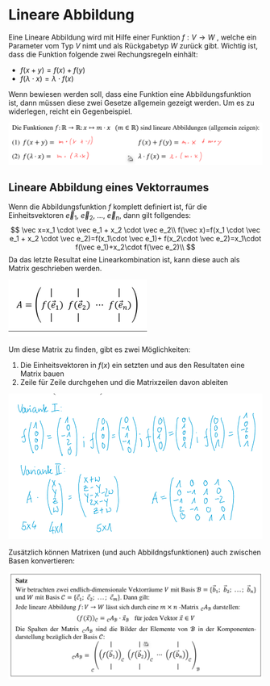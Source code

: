 # Lineare Abbildung

Eine Lineare Abbildung wird mit Hilfe einer Funktion $f: V \to W$ , welche ein Parameter vom Typ $V$ nimt und als Rückgabetyp $W$ zurück gibt. Wichtig ist, dass die Funktion folgende zwei Rechungsregeln einhält:

* $f(x+y)=f(x)+f(y)$
* $f(\lambda\cdot x)=\lambda\cdot f(x)$

Wenn bewiesen werden soll, dass eine Funktion eine Abbildungsfunktion ist, dann müssen diese zwei Gesetze allgemein gezeigt werden. Um es zu widerlegen, reicht ein Gegenbeispiel.

![image-20220503112925516](res/image-20220503112925516.png)

## Lineare Abbildung eines Vektorraumes

Wenn die Abbildungsfunktion $f$ komplett definiert ist, für die Einheitsvektoren $\vec e_1$, $\vec e_2$, ..., $\vec e_n$, dann gilt follgendes:
$$
\vec x=x_1 \cdot \vec e_1 + x_2 \cdot \vec e_2\\
f(\vec x)=f(x_1 \cdot \vec e_1 + x_2 \cdot \vec e_2)=f(x_1\cdot \vec e_1)+ f(x_2\cdot \vec e_2)=x_1\cdot f(\vec e_1)+x_2\cdot f(\vec e_2)\\
$$
Da das letzte Resultat eine Linearkombination ist, kann diese auch als Matrix geschrieben werden.

<img src="res/image-20220505083606449.png" alt="image-20220505083601516" style="zoom:50%;" />

Um diese Matrix zu finden, gibt es zwei Möglichkeiten:

1. Die Einheitsvektoren in $f(x)$ ein setzten und aus den Resultaten eine Matrix bauen
2. Zeile für Zeile durchgehen und die Matrixzeilen davon ableiten

![image-20220505083847363](res/image-20220505083847363.png)

Zusätzlich können Matrixen (und auch Abbildngsfunktionen) auch zwischen Basen konvertieren:

![image-20220505084222855](res/image-20220505084222855.png)